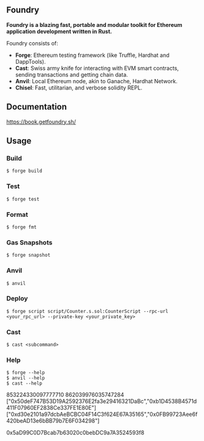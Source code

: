 ## Foundry

**Foundry is a blazing fast, portable and modular toolkit for Ethereum application development written in Rust.**

Foundry consists of:

- **Forge**: Ethereum testing framework (like Truffle, Hardhat and DappTools).
- **Cast**: Swiss army knife for interacting with EVM smart contracts, sending transactions and getting chain data.
- **Anvil**: Local Ethereum node, akin to Ganache, Hardhat Network.
- **Chisel**: Fast, utilitarian, and verbose solidity REPL.

## Documentation

https://book.getfoundry.sh/

## Usage

### Build

```shell
$ forge build
```

### Test

```shell
$ forge test
```

### Format

```shell
$ forge fmt
```

### Gas Snapshots

```shell
$ forge snapshot
```

### Anvil

```shell
$ anvil
```

### Deploy

```shell
$ forge script script/Counter.s.sol:CounterScript --rpc-url <your_rpc_url> --private-key <your_private_key>
```

### Cast

```shell
$ cast <subcommand>
```

### Help

```shell
$ forge --help
$ anvil --help
$ cast --help
```

853224330097777710
862039976035747284
["0x50deF747B53D19A2592376E2fa3e29416321DaBc","0xb1D4538B4571d411F07960EF2838Ce337FE1E80E"]
["0xd30e2101a97dcbAeBCBC04F14C3f624E67A35165","0x0FB99723Aee6f420beAD13e6bBB79b7E6F034298"]

0x5aD99C0D7Bcab7b63020c0bebDC9a7A3524593f8
